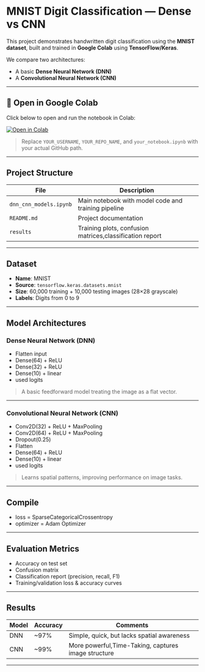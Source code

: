 # MNIST Digit Classification — Dense vs CNN

This project demonstrates handwritten digit classification using the **MNIST dataset**, built and trained in **Google Colab** using **TensorFlow/Keras**.

We compare two architectures:
- A basic **Dense Neural Network (DNN)**
- A **Convolutional Neural Network (CNN)**

---

## 🔗 Open in Google Colab

Click below to open and run the notebook in Colab:

[![Open in Colab](https://colab.research.google.com/assets/colab-badge.svg)](https://colab.research.google.com/github/samarth-9900/Digit-Classification-MNIST/blob/main/dnn_cnn_models.ipynb)

> Replace `YOUR_USERNAME`, `YOUR_REPO_NAME`, and `your_notebook.ipynb` with your actual GitHub path.

---

## Project Structure

| File                      | Description                                           |
|---------------------------|-------------------------------------------------------|
| `dnn_cnn_models.ipynb`    | Main notebook with model code and training pipeline   |
| `README.md`               | Project documentation                                 |
| `results`                 | Training plots, confusion matrices,classification report  |

---

## Dataset

- **Name**: MNIST
- **Source**: `tensorflow.keras.datasets.mnist`
- **Size**: 60,000 training + 10,000 testing images (28×28 grayscale)
- **Labels**: Digits from 0 to 9

---

## Model Architectures

### Dense Neural Network (DNN)
- Flatten input
- Dense(64) + ReLU
- Dense(32) + ReLU
- Dense(10) + linear
- used logits

> A basic feedforward model treating the image as a flat vector.

---

### Convolutional Neural Network (CNN)
- Conv2D(32) + ReLU + MaxPooling
- Conv2D(64) + ReLU + MaxPooling
- Dropout(0.25)
- Flatten
- Dense(64) + ReLU
- Dense(10) + linear
- used logits

> Learns spatial patterns, improving performance on image tasks.

---

## Compile
- loss = SparseCategoricalCrossentropy
- optimizer = Adam Optimizer

---

## Evaluation Metrics

- Accuracy on test set
- Confusion matrix
- Classification report (precision, recall, F1)
- Training/validation loss & accuracy curves

---

## Results

| Model     | Accuracy | Comments                             |
|-----------|----------|--------------------------------------|
| DNN       | ~97%     | Simple, quick, but lacks spatial awareness |
| CNN       | ~99%     | More powerful,Time-Taking, captures image structure |

---

